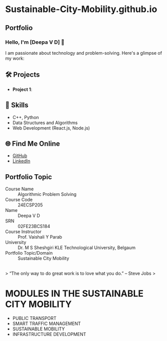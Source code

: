 # Sustainable-City-Mobility.github.io
## Portfolio

### Hello, I'm [Deepa V D] 👋

I am passionate about technology and problem-solving. Here's a glimpse of my work:

## 🛠️ Projects
- **Project 1**: 

## 🚀 Skills
- C++, Python
- Data Structures and Algorithms
- Web Development (React.js, Node.js)

## 🌐 Find Me Online
- [GitHub](https://github.com/your-github-deepavd2004)
- [LinkedIn](https://linkedin.com/in/your-linkedin-profile)

## Portfolio Topic

<dl>
<dt>Course Name</dt>
<dd>Algorithmic Problem Solving</dd>
<dt>Course Code</dt>
<dd>24ECSP205</dd>
<dt>Name</dt>
<dd>Deepa V D</dd>
<dt>SRN</dt>
<dd>02FE23BCS184</dd>
<dt>Course Instructor</dt>
<dd>Prof. Vaishali Y Parab</dd>
<dt>University</dt>
<dd>Dr. M S Sheshgiri KLE Technological University, Belgaum</dd>
<dt>Portfolio Topic/Domain</dt>
<dd>Sustainable City Mobility</dd>
</dl>

<br> 
> “The only way to do great work is to love what you do.” – Steve Jobs
>

# MODULES IN THE SUSTAINABLE CITY MOBILITY
- PUBLIC TRANSPORT
- SMART TRAFFIC MANAGEMENT
- SUSTAINABLE MOBILITY
- INFRASTRUCTURE DEVELOPMENT
